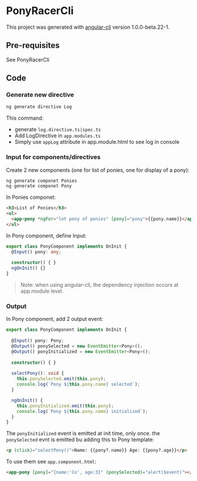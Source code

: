 # PonyRacerCli

This project was generated with [angular-cli](https://github.com/angular/angular-cli) version 1.0.0-beta.22-1.

## Pre-requisites
See PonyRacerCli

## Code 
### Generate new directive
```bash
ng generate directive Log
```
This command:
- generate `log.directive.ts|spec.ts`
- Add LogDirective in `app.modules.ts`
- Simply use `appLog` attribute in app.module.html to see log in console

### Input for components/directives
Create 2 new components (one for list of ponies, one for display of a pony):

```bash
ng generate componet Ponies
ng generate componet Pony
```
In Ponies componet:
```html
<h3>List of Ponies</h3>
<ul>
  <app-pony *ngFor="let pony of ponies" [pony]="pony">{{pony.name}}</app-pony>
</ul>
```
In Pony component, define Input:
```TypeScript
export class PonyComponent implements OnInit {  
  @Input() pony: any;
  
  constructor() { }
  ngOnInit() {}
}
```
> Note: when using angular-cli, the dependency injection occurs at app.module level.

### Output
In Pony component, add 2 output event:
```TypeScript
export class PonyComponent implements OnInit {
  
  @Input() pony: Pony;
  @Output() ponySelected = new EventEmitter<Pony>();
  @Output() ponyInitialized = new EventEmitter<Pony>();
  
  constructor() { }
  
  selectPony(): void {
    this.ponySelected.emit(this.pony);
    console.log(`Pony ${this.pony.name} selected`);
  }

  ngOnInit() {
    this.ponyInitialized.emit(this.pony);
    console.log(`Pony ${this.pony.name} initialized`);
  }
}
```
The `ponyInitialized` event is emitted at init time, only once.
the `ponySelected` evnt is emitted bu adding this to Pony template:
```html
<p (click)="selectPony()">Name: {{pony?.name}} Age: {{pony?.age}}</p>
````
To use them see `app.component.html`:
```html
<app-pony [pony]="{name:'Co', age:3}" (ponySelected)="alert($event)"></app-pony>
```
